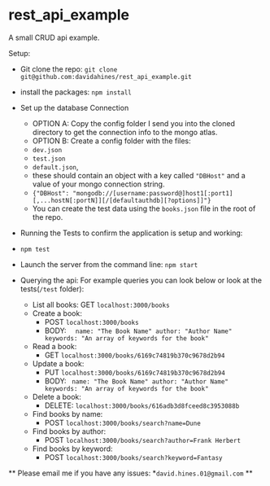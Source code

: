 # rest_api_example
A small CRUD api example.

Setup:
* Git clone the repo: `git clone git@github.com:davidahines/rest_api_example.git`
* install the packages: `npm install`

* Set up the database Connection
  * OPTION A: Copy the config folder I send you into the cloned directory to get the connection info to the mongo atlas.
  * OPTION B: Create a config folder with the files: 
   *   `dev.json` 
   *   `test.json`
   *   `default.json`, 
   * these should contain an object with a key called `"DBHost"` and a value of your mongo connection string. 
    *   `{"DBHost": "mongodb://[username:password@]host1[:port1][,...hostN[:portN]][/[defaultauthdb][?options]]"}`
   * You can create the test data using the `books.json` file in the root of the repo.
      
* Running the Tests to confirm the application is setup and working: 
 * `npm test`

* Launch the server from the command line: `npm start`

* Querying the api:
For example queries you can look below or look at the tests(`/test` folder):
  * List all books:
    GET `localhost:3000/books`
  * Create a book:
    * POST `localhost:3000/books`
     * BODY: ` 
      name: "The Book Name"
      author: "Author Name"
      keywords: "An array of keywords for the book"`
  * Read a book:
    * GET `localhost:3000/books/6169c74819b370c9678d2b94`
  * Update a book:
    * PUT `localhost:3000/books/6169c74819b370c9678d2b94`
     * BODY: `
       name: "The Book Name"
      author: "Author Name"
      keywords: "An array of keywords for the book"`
  * Delete a book:
    * DELETE: `localhost:3000/books/616adb3d8fceed8c3953088b`
  * Find books by name:
    * POST `localhost:3000/books/search?name=Dune`
  * Find books by author:
    * POST `localhost:3000/books/search?author=Frank Herbert`
  * Find books by keyword:
    * POST `localhost:3000/books/search?keyword=Fantasy`
   
** Please email me if you have any issues:
 *`david.hines.01@gmail.com` **

